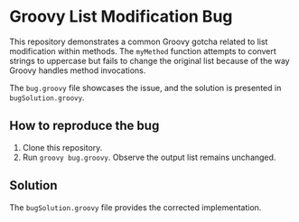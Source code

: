 # Groovy List Modification Bug

This repository demonstrates a common Groovy gotcha related to list modification within methods.  The `myMethod` function attempts to convert strings to uppercase but fails to change the original list because of the way Groovy handles method invocations.

The `bug.groovy` file showcases the issue, and the solution is presented in `bugSolution.groovy`.

## How to reproduce the bug

1. Clone this repository.
2. Run `groovy bug.groovy`. Observe the output list remains unchanged.

## Solution

The `bugSolution.groovy` file provides the corrected implementation.